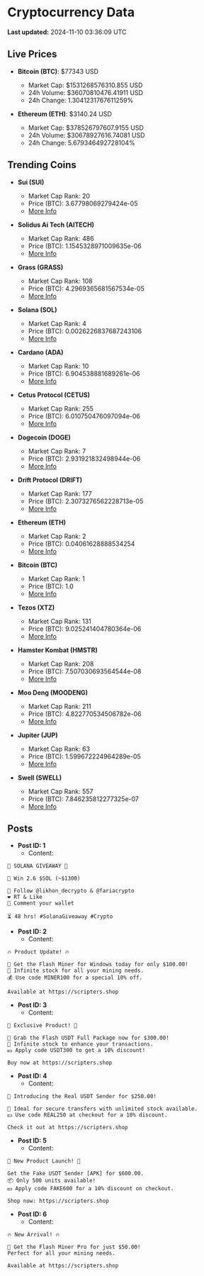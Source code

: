 # Cryptocurrency Data

**Last updated:** 2024-11-10 03:36:09 UTC

## Live Prices
- **Bitcoin (BTC)**: $77343 USD
  - Market Cap: $1531268576310.855 USD
  - 24h Volume: $36070810476.41911 USD
  - 24h Change: 1.3041231767611259%

- **Ethereum (ETH)**: $3140.24 USD
  - Market Cap: $378526797607.9155 USD
  - 24h Volume: $30678927616.74081 USD
  - 24h Change: 5.679346492728104%

## Trending Coins
- **Sui (SUI)**
  - Market Cap Rank: 20
  - Price (BTC): 3.67798069279424e-05
  - [More Info](https://www.coingecko.com/en/coins/sui)

- **Solidus Ai Tech (AITECH)**
  - Market Cap Rank: 486
  - Price (BTC): 1.1545328971009635e-06
  - [More Info](https://www.coingecko.com/en/coins/solidus-ai-tech)

- **Grass (GRASS)**
  - Market Cap Rank: 108
  - Price (BTC): 4.2969365681567534e-05
  - [More Info](https://www.coingecko.com/en/coins/grass)

- **Solana (SOL)**
  - Market Cap Rank: 4
  - Price (BTC): 0.0026226837687243106
  - [More Info](https://www.coingecko.com/en/coins/solana)

- **Cardano (ADA)**
  - Market Cap Rank: 10
  - Price (BTC): 6.904538881689261e-06
  - [More Info](https://www.coingecko.com/en/coins/cardano)

- **Cetus Protocol (CETUS)**
  - Market Cap Rank: 255
  - Price (BTC): 6.010750476097094e-06
  - [More Info](https://www.coingecko.com/en/coins/cetus-protocol)

- **Dogecoin (DOGE)**
  - Market Cap Rank: 7
  - Price (BTC): 2.931921832498944e-06
  - [More Info](https://www.coingecko.com/en/coins/dogecoin)

- **Drift Protocol (DRIFT)**
  - Market Cap Rank: 177
  - Price (BTC): 2.3073276562228713e-05
  - [More Info](https://www.coingecko.com/en/coins/drift-protocol)

- **Ethereum (ETH)**
  - Market Cap Rank: 2
  - Price (BTC): 0.04061628888534254
  - [More Info](https://www.coingecko.com/en/coins/ethereum)

- **Bitcoin (BTC)**
  - Market Cap Rank: 1
  - Price (BTC): 1.0
  - [More Info](https://www.coingecko.com/en/coins/bitcoin)

- **Tezos (XTZ)**
  - Market Cap Rank: 131
  - Price (BTC): 9.025241404780364e-06
  - [More Info](https://www.coingecko.com/en/coins/tezos)

- **Hamster Kombat (HMSTR)**
  - Market Cap Rank: 208
  - Price (BTC): 7.507030693564544e-08
  - [More Info](https://www.coingecko.com/en/coins/hamster-kombat)

- **Moo Deng (MOODENG)**
  - Market Cap Rank: 211
  - Price (BTC): 4.822770534506782e-06
  - [More Info](https://www.coingecko.com/en/coins/moo-deng)

- **Jupiter (JUP)**
  - Market Cap Rank: 63
  - Price (BTC): 1.599672224964289e-05
  - [More Info](https://www.coingecko.com/en/coins/jupiter)

- **Swell (SWELL)**
  - Market Cap Rank: 557
  - Price (BTC): 7.846235812277325e-07
  - [More Info](https://www.coingecko.com/en/coins/swell-network)

## Posts
- **Post ID: 1**
  - Content:
```
🚀 SOLANA GIVEAWAY 🚀

🎁 Win 2.6 $SOL (~$1300)

🤝 Follow @likhon_decrypto & @fariacrypto
❤️ RT & Like
💬 Comment your wallet

⏳ 48 hrs! #SolanaGiveaway #Crypto
```

- **Post ID: 2**
  - Content:
```
🔥 Product Update! 🔥

🚀 Get the Flash Miner for Windows today for only $100.00!
🔋 Infinite stock for all your mining needs.
💰 Use code MINER100 for a special 10% off.

Available at https://scripters.shop
```

- **Post ID: 3**
  - Content:
```
🎁 Exclusive Product! 🎁

💸 Grab the Flash USDT Full Package now for $300.00!
🎉 Infinite stock to enhance your transactions.
💵 Apply code USDT300 to get a 10% discount!

Buy now at https://scripters.shop
```

- **Post ID: 4**
  - Content:
```
💎 Introducing the Real USDT Sender for $250.00!

💼 Ideal for secure transfers with unlimited stock available.
💵 Use code REAL250 at checkout for a 10% discount.

Check it out at https://scripters.shop
```

- **Post ID: 5**
  - Content:
```
🚀 New Product Launch! 🚀

Get the Fake USDT Sender [APK] for $600.00.
📦 Only 500 units available!
💵 Apply code FAKE600 for a 10% discount on checkout.

Shop now: https://scripters.shop
```

- **Post ID: 6**
  - Content:
```
🔥 New Arrival! 🔥

💸 Get the Flash Miner Pro for just $50.00!
Perfect for all your mining needs.

Available at https://scripters.shop
```

